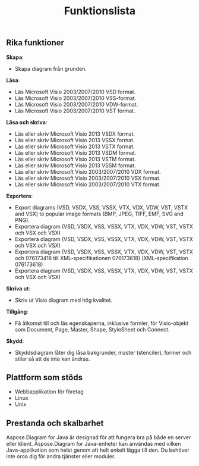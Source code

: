 ﻿---
title: Funktionslista
type: docs
weight: 30
url: /sv/java/feature-list/
keywords: Visio Diagram Java API
description: Visio Diagram Java API feature list include create, read, write, export, print and access Microsoft Visio 2003, 2007, 2010, 2013, VSD, VSSM, VSTX, VSSM, VST formats.
---
## **Rika funktioner**
**Skapa**:

- Skapa diagram från grunden.

**Läsa**:

- Läs Microsoft Visio 2003/2007/2010 VSD format.
- Läs Microsoft Visio 2003/2007/2010 VSS-format.
- Läs Microsoft Visio 2003/2007/2010 VDW-format.
- Läs Microsoft Visio 2003/2007/2010 VST format.

**Läsa och skriva**:

- Läs eller skriv Microsoft Visio 2013 VSDX format.
- Läs eller skriv Microsoft Visio 2013 VSSX format.
- Läs eller skriv Microsoft Visio 2013 VSTX format.
- Läs eller skriv Microsoft Visio 2013 VSDM format.
- Läs eller skriv Microsoft Visio 2013 VSTM format.
- Läs eller skriv Microsoft Visio 2013 VSSM format.
- Läs eller skriv Microsoft Visio 2003/2007/2010 VDX format.
- Läs eller skriv Microsoft Visio 2003/2007/2010 VSX format.
- Läs eller skriv Microsoft Visio 2003/2007/2010 VTX format.

**Exportera**:

- Export diagrams (VSD, VSDX, VSS, VSSX, VTX, VDX, VDW, VST, VSTX and VSX) to popular image formats (BMP, JPEG, TIFF, EMF, SVG and PNG).
- Exportera diagram (VSD, VSDX, VSS, VSSX, VTX, VDX, VDW, VST, VSTX och VSX och VSX)
- Exportera diagram (VSD, VSDX, VSS, VSSX, VTX, VDX, VDW, VST, VSTX och VSX och VSX)
- Exportera diagram (VSD, VSDX, VSS, VSSX, VTX, VDX, VDW, VST, VSTX och 076173418 till XML-specifikationen 076173618) (XML-specifikation 076173618)
- Exportera diagram (VSD, VSDX, VSS, VSSX, VTX, VDX, VDW, VST, VSTX och VSX och VSX)

**Skriva ut**:

- Skriv ut Visio diagram med hög kvalitet.

**Tillgång**:

- Få åtkomst till och läs egenskaperna, inklusive formler, för Visio-objekt som Document, Page, Master, Shape, StyleSheet och Connect.

**Skydd**:

- Skyddsdiagram låter dig låsa bakgrunder, master (stenciler), former och stilar så att de inte kan ändras.
## **Plattform som stöds**
- Webbapplikation för företag
- Linux
- Unix
## **Prestanda och skalbarhet**
Aspose.Diagram for Java är designad för att fungera bra på både en server eller klient. Aspose.Diagram for Java-enheter kan användas med vilken Java-applikation som helst genom att helt enkelt lägga till den. Du behöver inte oroa dig för andra tjänster eller moduler.
